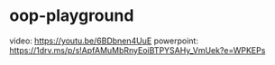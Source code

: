 # oop-playground

video: https://youtu.be/6BDbnen4UuE
powerpoint: https://1drv.ms/p/s!ApfAMuMbRnyEoiBTPYSAHy_VmUek?e=WPKEPs
